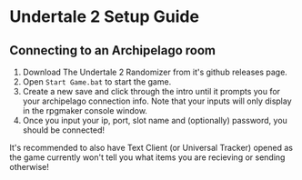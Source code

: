 # Undertale 2 Setup Guide

## Connecting to an Archipelago room
1. Download The Undertale 2 Randomizer from it's github releases page.
2. Open `Start Game.bat` to start the game.
3. Create a new save and click through the intro until it prompts you for your archipelago connection info.  Note that your inputs will only display in the rpgmaker console window.
4. Once you input your ip, port, slot name and (optionally) password, you should be connected!

It's recommended to also have Text Client (or Universal Tracker) opened as the game currently won't tell you what items you are recieving or sending otherwise!